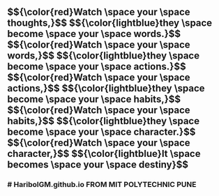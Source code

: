 

<h2>

  
<div> 
  $${\color{red}Watch \space your \space thoughts,}$$
$${\color{lightblue}they \space become \space your \space words.}$$
 </div>


 <div>  
 $${\color{red}Watch \space your \space words,}$$
   $${\color{lightblue}they \space become \space your \space actions.}$$

 </div>

<div> 
   $${\color{red}Watch \space your \space actions,}$$
 $${\color{lightblue}they \space become \space your \space habits,}$$
 </div>

<div> 
   $${\color{red}Watch \space your \space habits,}$$
 $${\color{lightblue}they \space become \space your \space character.}$$
 </div>

<div> 
 $${\color{red}Watch \space your \space character,}$$
  $${\color{lightblue}It \space  becomes \space your \space destiny}$$
 </div>
</h2>
<h3># HaribolGM.github.io
FROM MIT POLYTECHNIC PUNE
</h3>
